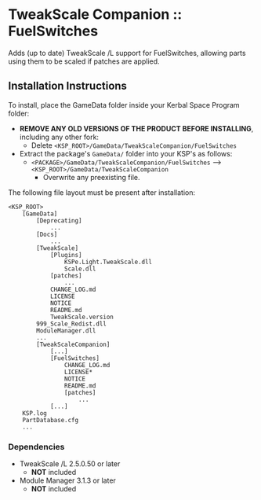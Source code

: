 # TweakScale Companion :: FuelSwitches

Adds (up to date) TweakScale /L support for FuelSwitches, allowing parts using them to be scaled if patches are applied.


## Installation Instructions

To install, place the GameData folder inside your Kerbal Space Program folder:

* **REMOVE ANY OLD VERSIONS OF THE PRODUCT BEFORE INSTALLING**, including any other fork:
	+ Delete `<KSP_ROOT>/GameData/TweakScaleCompanion/FuelSwitches`
* Extract the package's `GameData/` folder into your KSP's as follows:
	+ `<PACKAGE>/GameData/TweakScaleCompanion/FuelSwitches` --> `<KSP_ROOT>/GameData/TweakScaleCompanion`
		- Overwrite any preexisting file.

The following file layout must be present after installation:

```
<KSP_ROOT>
	[GameData]
		[Deprecating]
			...
		[Docs]
			...
		[TweakScale]
			[Plugins]
				KSPe.Light.TweakScale.dll
				Scale.dll
			[patches]
				...
			CHANGE_LOG.md
			LICENSE
			NOTICE
			README.md
			TweakScale.version
		999_Scale_Redist.dll
		ModuleManager.dll
		...
		[TweakScaleCompanion]
			[...]
			[FuelSwitches]
				CHANGE_LOG.md
				LICENSE*
				NOTICE
				README.md
				[patches]
					...
			[...]
	KSP.log
	PartDatabase.cfg
	...
```


### Dependencies

* TweakScale /L 2.5.0.50 or later
	+ **NOT** included
* Module Manager 3.1.3 or later
	+ **NOT** included
